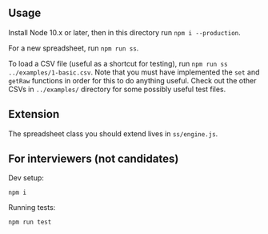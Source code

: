 ## Usage

Install Node 10.x or later, then in this directory run `npm i --production`.

For a new spreadsheet, run `npm run ss`.

To load a CSV file (useful as a shortcut for testing), run `npm run ss
../examples/1-basic.csv`. Note that you must have implemented the `set` and
`getRaw` functions in order for this to do anything useful. Check out the other
CSVs in `../examples/` directory for some possibly useful test files.

## Extension

The spreadsheet class you should extend lives in `ss/engine.js`.

## For interviewers (not candidates)

Dev setup:

```
npm i
```

Running tests:

```
npm run test
```
